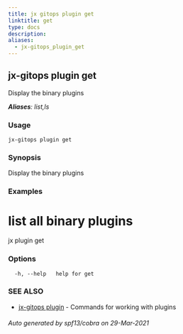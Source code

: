 ```yaml
---
title: jx gitops plugin get
linktitle: get
type: docs
description: 
aliases:
  - jx-gitops_plugin_get
---
```


## jx-gitops plugin get

Display the binary plugins

***Aliases**: list,ls*

### Usage

```
jx-gitops plugin get
```

### Synopsis

Display the binary plugins

### Examples

  # list all binary plugins
  jx plugin get

### Options

```
  -h, --help   help for get
```

### SEE ALSO

* [jx-gitops plugin](..)	 - Commands for working with plugins

###### Auto generated by spf13/cobra on 29-Mar-2021

